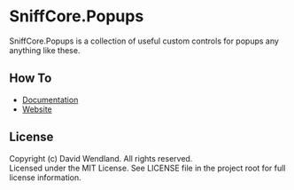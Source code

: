 SniffCore.Popups
===

SniffCore.Popups is a collection of useful custom controls for popups any anything like these.

## How To
* [Documentation](http://documentation.sniffcore.com/)
* [Website](http://sniffcore.com)

## License

Copyright (c) David Wendland. All rights reserved.  
Licensed under the MIT License. See LICENSE file in the project root for full license information.
